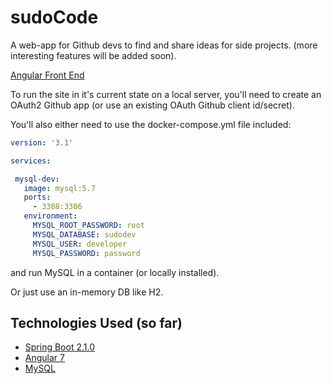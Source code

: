 # sudoCode

A web-app for Github devs to find and share ideas for side projects. 
(more interesting features will be added soon). 

[Angular Front End](https://github.com/abrandell/sudocode-client)







To run the site in it's current state on a local server, you'll need to create an OAuth2 Github app
(or use an existing OAuth Github client id/secret). 

You'll also either need to use the docker-compose.yml file included:
 ```yaml
version: '3.1'

services:

  mysql-dev:
    image: mysql:5.7
    ports:
      - 3308:3306
    environment:
      MYSQL_ROOT_PASSWORD: root
      MYSQL_DATABASE: sudodev
      MYSQL_USER: developer
      MYSQL_PASSWORD: password
```
 and run MySQL in a container (or locally installed).
 
 Or just use an in-memory DB like H2.


## Technologies Used (so far)

* [Spring Boot 2.1.0](https://spring.io/)
* [Angular 7](https://angular.io/) 
* [MySQL](https://www.mysql.com/) 
